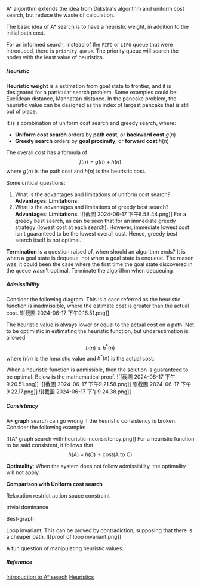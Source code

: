 A* algorithm extends the idea from Dijkstra's algorithm and uniform cost search, but reduce the waste of calculation. 

The basic idea of A* search is to have a heuristic weight, in addition to the initial path cost. 

For an informed search, instead of the `FIFO` or `LIFO` queue that were introduced, there is `priority queue`. 
The priority queue will search the nodes with the least value of heuristics. 
##### Heuristic
**Heuristic weight** is a estimation from goal state to frontier, and it is designated for a particular search problem. Some examples could be: Euclidean distance, Manhattan distance. 
In the pancake problem, the heuristic value can be designed as the index of largest pancake that is still out of place. 


It is a combination of uniform cost search and greedy search, where:
- **Uniform cost search** orders by **path cost**, or **backward cost** $g(n)$
- **Greedy search** orders by **goal proximity**, or **forward cost** $h(n)$

The overall cost has a formula of 
$$f(n) = g(n) + h(n)$$
where $g(n)$ is the path cost and $h(n)$ is the heuristic cost. 

Some critical questions:
1. What is the advantages and limitations of uniform cost search?
   **Advantages**:
   **Limitations**: 
2. What is the advantages and limitations of greedy best search?
   **Advantages**:
   **Limitations**: ![[截圖 2024-06-17 下午8.58.44.png]]
   For a greedy best search, as can be seen that for an immediate greedy strategy (lowest cost at each search). However, immediate lowest cost isn't guaranteed to be the lowest overall cost. Hence, greedy best search itself is not optimal. 



**Termination** is a question raised of, when should an algorithm ends?
It is when a goal state is dequeue, not when a goal state is enqueue. The reason was, it could been the case where the first time the goal state discovered in the queue wasn't optimal.
Terminate the algorithm when dequeuing 

##### Admissibility
Consider the following diagram. This is a case referred as the heuristic function is inadmissible, where the estimate cost is greater than the actual cost. 
![[截圖 2024-06-17 下午9.16.51.png]]

The heuristic value is always lower or equal to the actual cost on a path. Not to be optimistic in estimating the heuristic function, but underestimation is allowed
$$h(n)\leq h^*(n)$$
where $h(n)$ is the heuristic value and $h^*(n)$ is the actual cost. 

When a heuristic function is admissible, then the solution is guaranteed to be optimal. Below is the mathematical proof. 
![[截圖 2024-06-17 下午9.20.51.png]]
![[截圖 2024-06-17 下午9.21.58.png]]
![[截圖 2024-06-17 下午9.22.17.png]]
![[截圖 2024-06-17 下午9.24.38.png]]




##### Consistency
A* **graph** search can go wrong if the heuristic consistency is broken. Consider the following example:

![[A* graph search with heuristic inconsistency.png]]
For a heuristic function to be said consistent, it follows that
$$h(A) - h(C) \leq \text{cost(A to C)}$$

**Optimality**: 
When the system does not follow admissibility, the optimality will not apply. 



**Comparison with Uniform cost search**


Relaxation
restrict action space
constraint 

trivial 
dominance

Best-graph 

Loop invariant: 
This can be proved by contradiction, supposing that there is a cheaper path.
![[proof of loop invariant.png]]


A fun question of manipulating heuristic values:



##### Reference
[Introduction to A* search](https://www.redblobgames.com/pathfinding/a-star/introduction.html#graphs)
[Heuristics](https://theory.stanford.edu/~amitp/GameProgramming/Heuristics.html)
